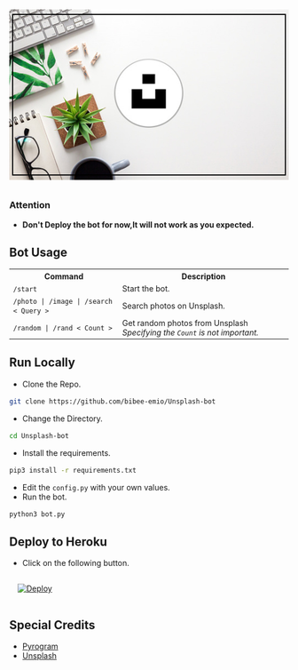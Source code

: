 <h1>
<p align=center>
<img src="./unsplash-welcome.jpg">
</p>
</h1>

<h3><strong>Attention</strong></h3>

* **Don't Deploy the bot for now,It will not work as you expected.**

<h2><b> Bot Usage</b> </h2>

<table>
    <tr>
        <th>Command</th>
        <th>Description</th>
    </tr>
    </tr>
        <td><code>/start</code></td>
        <td>Start the bot.</td>
    </tr>
    <tr>
        <td><code>/photo | /image | /search     < Query ></code></td>
        <td>Search photos on Unsplash.</td>
    </tr>
    <tr>
        <td><code>/random | /rand < Count ></code></td>
        <td>Get random photos from Unsplash <i>Specifying the <code>Count</code> is not important.<i></td>
    </tr>
</table>

<h2><b>Run Locally</b></h2>

* Clone the Repo.
```sh
git clone https://github.com/bibee-emio/Unsplash-bot
```
* Change the Directory.
```sh
cd Unsplash-bot
```
* Install the requirements.
```sh
pip3 install -r requirements.txt
```
* Edit the `config.py` with your own values.
* Run the bot.
```sh
python3 bot.py
```

<h2><b>Deploy to Heroku</b></h2>

* Click on the following button.

<a href="https://heroku.com/deploy?template=https://github.com/bibee-emio/Unsplash-bot">
  <img src="https://www.herokucdn.com/deploy/button.svg" alt="Deploy"
  style="padding:15px">
</a>

<h2><b>Special Credits</b></h2>

- [Pyrogram](https://github.com/pyrogram/pyrogram)
- [Unsplash](https://unsplash.com/)
